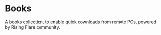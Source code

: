 # Books

 A books collection, to enable quick downloads from remote PCs, powered by Rising Flare community.
